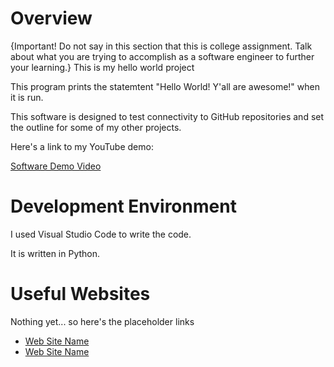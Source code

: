 # Overview

{Important! Do not say in this section that this is college assignment. Talk about what you are trying to accomplish as a software engineer to further your learning.}
This is my hello world project

This program prints the statemtent "Hello World! Y'all are awesome!" when it is run.

This software is designed to test connectivity to GitHub repositories and set the outline for some of my other projects.

Here's a link to my YouTube demo:

[Software Demo Video](https://youtu.be/GhxVBIEyAh8)

# Development Environment

I used Visual Studio Code to write the code.

It is written in Python.

# Useful Websites

Nothing yet... so here's the placeholder links

- [Web Site Name](http://url.link.goes.here)
- [Web Site Name](http://url.link.goes.here)

